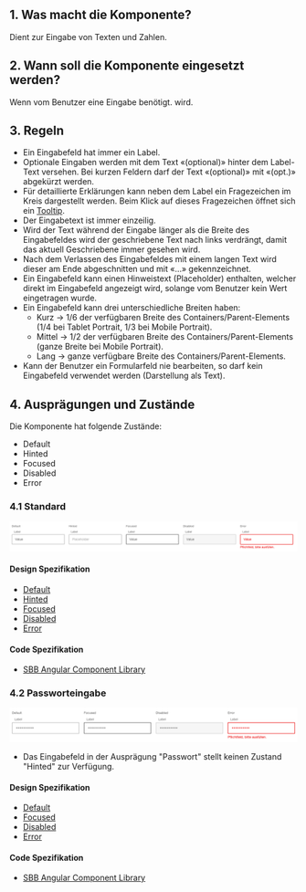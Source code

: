 ## 1. Was macht die Komponente?
Dient zur Eingabe von Texten und Zahlen.

## 2. Wann soll die Komponente eingesetzt werden? 
Wenn vom Benutzer eine Eingabe benötigt. wird.

## 3. Regeln 
* Ein Eingabefeld hat immer ein Label.
* Optionale Eingaben werden mit dem Text «(optional)» hinter dem Label-Text versehen. Bei kurzen Feldern darf der Text «(optional)» mit «(opt.)» abgekürzt werden.
* Für detaillierte Erklärungen kann neben dem Label ein Fragezeichen im Kreis dargestellt werden. Beim Klick auf dieses Fragezeichen öffnet sich ein [Tooltip](https://digital.sbb.ch/de/websites/components/tooltip).
* Der Eingabetext ist immer einzeilig.
* Wird der Text während der Eingabe länger als die Breite des Eingabefeldes wird der geschriebene Text nach links verdrängt, damit das aktuell Geschriebene immer gesehen wird.
* Nach dem Verlassen des Eingabefeldes mit einem langen Text wird dieser am Ende abgeschnitten und mit «\...» gekennzeichnet.
* Ein Eingabefeld kann einen Hinweistext (Placeholder) enthalten, welcher direkt im Eingabefeld angezeigt wird, solange vom Benutzer kein Wert eingetragen wurde.
* Ein Eingabefeld kann drei unterschiedliche Breiten haben:
    * Kurz → 1/6 der verfügbaren Breite des Containers/Parent-Elements (1/4 bei Tablet Portrait, 1/3 bei Mobile Portrait).
    * Mittel → 1/2 der verfügbaren Breite des Containers/Parent-Elements (ganze Breite bei Mobile Portrait).
    * Lang → ganze verfügbare Breite des Containers/Parent-Elements.
* Kann der Benutzer ein Formularfeld nie bearbeiten, so darf kein Eingabefeld verwendet werden (Darstellung als Text).

## 4. Ausprägungen und Zustände 
Die Komponente hat folgende Zustände:
* Default
* Hinted
* Focused
* Disabled
* Error

### 4.1 Standard
![Darstellung der Komponente Eingabefeld Standard](https://raw.githubusercontent.com/sbb-design-systems/design-system-website-documentation/master/documentation/components/textfield/images/textfield_default.png 'class: image')

#### Design Spezifikation
* [Default](https://www.sketch.com/s/80f12b3b-58e5-4b4c-98cd-c553bae18db0/a/lgGplV#Inspector)
* [Hinted](https://www.sketch.com/s/80f12b3b-58e5-4b4c-98cd-c553bae18db0/a/kPQ10P#Inspector)
* [Focused](https://www.sketch.com/s/80f12b3b-58e5-4b4c-98cd-c553bae18db0/a/ozDKR3#Inspector)
* [Disabled](https://www.sketch.com/s/80f12b3b-58e5-4b4c-98cd-c553bae18db0/a/Rvo8xj#Inspector)
* [Error](https://www.sketch.com/s/80f12b3b-58e5-4b4c-98cd-c553bae18db0/a/1JPWjk#Inspector)

#### Code Spezifikation
* [SBB Angular Component Library](https://sbb-angular.app.sbb.ch/latest/public/components/field)

### 4.2 Passworteingabe
![Darstellung der Komponente Eingabefeld für Passwort](https://raw.githubusercontent.com/sbb-design-systems/design-system-website-documentation/master/documentation/components/textfield/images/textfield_password.png 'class: image')
* Das Eingabefeld in der Ausprägung "Passwort" stellt keinen Zustand "Hinted" zur Verfügung.

#### Design Spezifikation
* [Default](https://www.sketch.com/s/80f12b3b-58e5-4b4c-98cd-c553bae18db0/a/pZKw1k#Inspector)
* [Focused](https://www.sketch.com/s/80f12b3b-58e5-4b4c-98cd-c553bae18db0/a/VOobQa#Inspector)
* [Disabled](https://www.sketch.com/s/80f12b3b-58e5-4b4c-98cd-c553bae18db0/a/Ya5dQd#Inspector)
* [Error](https://www.sketch.com/s/80f12b3b-58e5-4b4c-98cd-c553bae18db0/a/KPRqQK#Inspector)

#### Code Spezifikation
* [SBB Angular Component Library](https://sbb-angular.app.sbb.ch/latest/public/components/field)